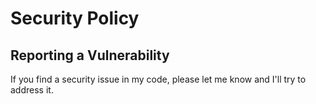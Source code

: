 # Security Policy

## Reporting a Vulnerability

If you find a security issue in my code, please let me know and I'll try to address it.
